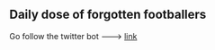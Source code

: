 ## Daily dose of forgotten footballers

Go follow the twitter bot ---> [link](https://twitter.com/daily_ballerz)
